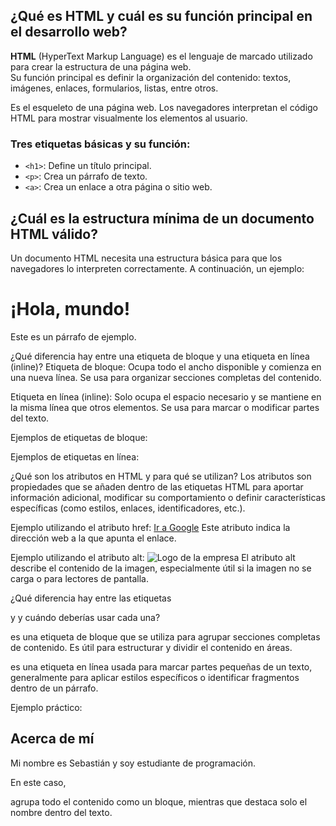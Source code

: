 ## ¿Qué es HTML y cuál es su función principal en el desarrollo web?

**HTML** (HyperText Markup Language) es el lenguaje de marcado utilizado para crear la estructura de una página web.  
Su función principal es definir la organización del contenido: textos, imágenes, enlaces, formularios, listas, entre otros.

Es el esqueleto de una página web. Los navegadores interpretan el código HTML para mostrar visualmente los elementos al usuario.

### Tres etiquetas básicas y su función:

- `<h1>`: Define un título principal.
- `<p>`: Crea un párrafo de texto.
- `<a>`: Crea un enlace a otra página o sitio web.


## ¿Cuál es la estructura mínima de un documento HTML válido?

Un documento HTML necesita una estructura básica para que los navegadores lo interpreten correctamente. A continuación, un ejemplo:

<!DOCTYPE html>
<html lang="es">
  <head>
    <meta charset="UTF-8" />
    <title>Mi primera página</title>
  </head>
  <body>
    <h1>¡Hola, mundo!</h1>
    <p>Este es un párrafo de ejemplo.</p>
  </body>
</html>

¿Qué diferencia hay entre una etiqueta de bloque y una etiqueta en línea (inline)?
Etiqueta de bloque: Ocupa todo el ancho disponible y comienza en una nueva línea.
Se usa para organizar secciones completas del contenido.

Etiqueta en línea (inline): Solo ocupa el espacio necesario y se mantiene en la misma línea que otros elementos.
Se usa para marcar o modificar partes del texto.

Ejemplos de etiquetas de bloque:
<div>

<p>

Ejemplos de etiquetas en línea:
<span>

<a>

¿Qué son los atributos en HTML y para qué se utilizan?
Los atributos son propiedades que se añaden dentro de las etiquetas HTML para aportar información adicional, modificar su comportamiento o definir características específicas (como estilos, enlaces, identificadores, etc.).

Ejemplo utilizando el atributo href:
<a href="https://www.google.com">Ir a Google</a>
Este atributo indica la dirección web a la que apunta el enlace.

Ejemplo utilizando el atributo alt:
<img src="logo.png" alt="Logo de la empresa" />
El atributo alt describe el contenido de la imagen, especialmente útil si la imagen no se carga o para lectores de pantalla.

¿Qué diferencia hay entre las etiquetas <div> y <span> y cuándo deberías usar cada una?
<div> es una etiqueta de bloque que se utiliza para agrupar secciones completas de contenido. Es útil para estructurar y dividir el contenido en áreas.

<span> es una etiqueta en línea usada para marcar partes pequeñas de un texto, generalmente para aplicar estilos específicos o identificar fragmentos dentro de un párrafo.

Ejemplo práctico:
<div class="contenedor">
  <h2>Acerca de mí</h2>
  <p>Mi nombre es <span class="nombre">Sebastián</span> y soy estudiante de programación.</p>
</div>

En este caso, <div> agrupa todo el contenido como un bloque, mientras que <span> destaca solo el nombre dentro del texto.